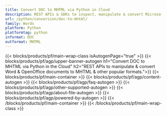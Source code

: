 ```yaml
---
title: Convert DOC to MHTML via Python in Cloud
description: REST APIs & SDKs to inspect, manipulate & convert Microsoft Word & OpenOffice documents..
url: /python/conversion/doc-to-mhtml/
family: Words
platform: Python
platformtag: python
informat: DOC
outformat: MHTML
---
```


{{< blocks/products/pf/main-wrap-class isAutogenPage="true" >}}
{{< blocks/products/pf/agp/upper-banner-autogen h1="Convert DOC to MHTML via Python in the Cloud" h2="REST APIs to manipulate & convert Word & OpenOffice documents to MHTML & other popular formats.">}}
{{< blocks/products/pf/main-container >}}
{{< blocks/products/pf/agp/content-autogen >}}
{{< blocks/products/pf/agp/faq-autogen >}}
{{< blocks/products/pf/agp/other-supported-autogen >}}
{{< blocks/products/pf/agp/about-file-autogen >}}
{{< blocks/products/pf/agp/powered-by-autogen >}}
{{< /blocks/products/pf/main-container >}}
{{< /blocks/products/pf/main-wrap-class >}}